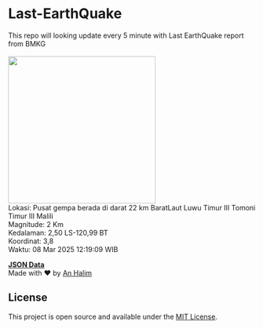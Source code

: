 # Last-EarthQuake
This repo will looking update every 5 minute with Last EarthQuake report from BMKG
<br>
<br>
<img src="undefined" width="300"/>
<br>
Lokasi: Pusat gempa berada di darat 22 km BaratLaut Luwu Timur  III Tomoni Timur III Malili <br>
Magnitude: 2 Km <br>
Kedalaman: 2,50 LS-120,99 BT <br>
Koordinat: 3,8 <br>
Waktu: 08 Mar 2025 12:19:09 WIB <br>

<a href="./data/data.json">**JSON Data**</a>
<br>
Made with ❤️ by <a href="https://github.com/an-halim">An Halim</a>
## License

This project is open source and available under the [MIT License](LICENSE).
